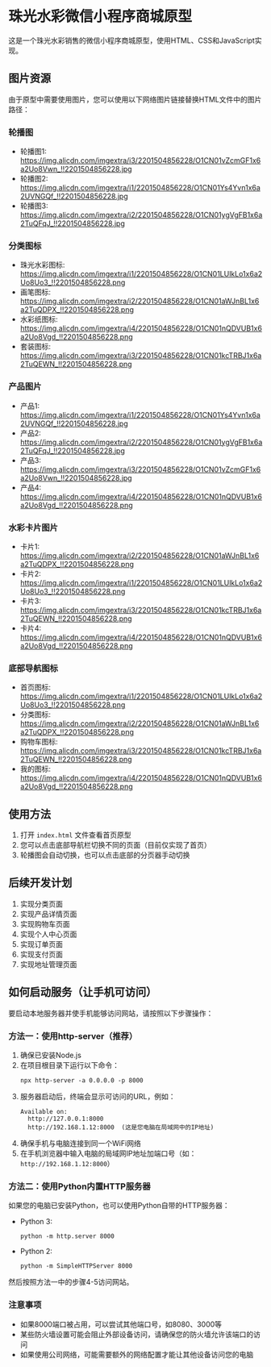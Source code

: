 # 珠光水彩微信小程序商城原型

这是一个珠光水彩销售的微信小程序商城原型，使用HTML、CSS和JavaScript实现。

## 图片资源

由于原型中需要使用图片，您可以使用以下网络图片链接替换HTML文件中的图片路径：

### 轮播图

- 轮播图1: https://img.alicdn.com/imgextra/i3/2201504856228/O1CN01vZcmGF1x6a2Uo8Vwn_!!2201504856228.jpg
- 轮播图2: https://img.alicdn.com/imgextra/i1/2201504856228/O1CN01Ys4Yvn1x6a2UVNGQf_!!2201504856228.jpg
- 轮播图3: https://img.alicdn.com/imgextra/i2/2201504856228/O1CN01ygVgFB1x6a2TuQFqJ_!!2201504856228.jpg

### 分类图标

- 珠光水彩图标: https://img.alicdn.com/imgextra/i1/2201504856228/O1CN01LUlkLo1x6a2Uo8Uo3_!!2201504856228.png
- 画笔图标: https://img.alicdn.com/imgextra/i2/2201504856228/O1CN01aWJnBL1x6a2TuQDPX_!!2201504856228.png
- 水彩纸图标: https://img.alicdn.com/imgextra/i4/2201504856228/O1CN01nQDVUB1x6a2Uo8Vgd_!!2201504856228.png
- 套装图标: https://img.alicdn.com/imgextra/i3/2201504856228/O1CN01kcTRBJ1x6a2TuQEWN_!!2201504856228.png

### 产品图片

- 产品1: https://img.alicdn.com/imgextra/i1/2201504856228/O1CN01Ys4Yvn1x6a2UVNGQf_!!2201504856228.jpg
- 产品2: https://img.alicdn.com/imgextra/i2/2201504856228/O1CN01ygVgFB1x6a2TuQFqJ_!!2201504856228.jpg
- 产品3: https://img.alicdn.com/imgextra/i3/2201504856228/O1CN01vZcmGF1x6a2Uo8Vwn_!!2201504856228.jpg
- 产品4: https://img.alicdn.com/imgextra/i4/2201504856228/O1CN01nQDVUB1x6a2Uo8Vgd_!!2201504856228.png

### 水彩卡片图片

- 卡片1: https://img.alicdn.com/imgextra/i2/2201504856228/O1CN01aWJnBL1x6a2TuQDPX_!!2201504856228.png
- 卡片2: https://img.alicdn.com/imgextra/i1/2201504856228/O1CN01LUlkLo1x6a2Uo8Uo3_!!2201504856228.png
- 卡片3: https://img.alicdn.com/imgextra/i3/2201504856228/O1CN01kcTRBJ1x6a2TuQEWN_!!2201504856228.png
- 卡片4: https://img.alicdn.com/imgextra/i4/2201504856228/O1CN01nQDVUB1x6a2Uo8Vgd_!!2201504856228.png

### 底部导航图标

- 首页图标: https://img.alicdn.com/imgextra/i1/2201504856228/O1CN01LUlkLo1x6a2Uo8Uo3_!!2201504856228.png
- 分类图标: https://img.alicdn.com/imgextra/i2/2201504856228/O1CN01aWJnBL1x6a2TuQDPX_!!2201504856228.png
- 购物车图标: https://img.alicdn.com/imgextra/i3/2201504856228/O1CN01kcTRBJ1x6a2TuQEWN_!!2201504856228.png
- 我的图标: https://img.alicdn.com/imgextra/i4/2201504856228/O1CN01nQDVUB1x6a2Uo8Vgd_!!2201504856228.png

## 使用方法

1. 打开 `index.html` 文件查看首页原型
2. 您可以点击底部导航栏切换不同的页面（目前仅实现了首页）
3. 轮播图会自动切换，也可以点击底部的分页器手动切换

## 后续开发计划

1. 实现分类页面
2. 实现产品详情页面
3. 实现购物车页面
4. 实现个人中心页面
5. 实现订单页面
6. 实现支付页面
7. 实现地址管理页面

## 如何启动服务（让手机可访问）

要启动本地服务器并使手机能够访问网站，请按照以下步骤操作：

### 方法一：使用http-server（推荐）

1. 确保已安装Node.js
2. 在项目根目录下运行以下命令：
   ```
   npx http-server -a 0.0.0.0 -p 8000
   ```
3. 服务器启动后，终端会显示可访问的URL，例如：
   ```
   Available on:
     http://127.0.0.1:8000
     http://192.168.1.12:8000  (这是您电脑在局域网中的IP地址)
   ```
4. 确保手机与电脑连接到同一个WiFi网络
5. 在手机浏览器中输入电脑的局域网IP地址加端口号（如：`http://192.168.1.12:8000`）

### 方法二：使用Python内置HTTP服务器

如果您的电脑已安装Python，也可以使用Python自带的HTTP服务器：

- Python 3:
  ```
  python -m http.server 8000
  ```
- Python 2:
  ```
  python -m SimpleHTTPServer 8000
  ```

然后按照方法一中的步骤4-5访问网站。

### 注意事项

- 如果8000端口被占用，可以尝试其他端口号，如8080、3000等
- 某些防火墙设置可能会阻止外部设备访问，请确保您的防火墙允许该端口的访问
- 如果使用公司网络，可能需要额外的网络配置才能让其他设备访问您的电脑
